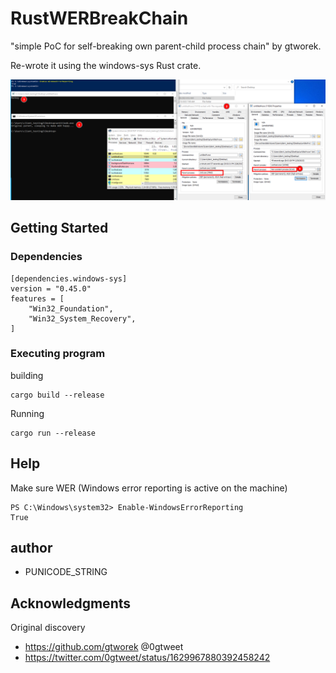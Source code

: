 # RustWERBreakChain
"simple PoC for self-breaking own parent-child process chain" by gtworek.

Re-wrote it using the windows-sys Rust crate.


![source image](monkey.png)

## Getting Started

### Dependencies
```
[dependencies.windows-sys]
version = "0.45.0"
features = [
    "Win32_Foundation",
    "Win32_System_Recovery",
]
```

### Executing program

building
```
cargo build --release
```
Running
```
cargo run --release
```

## Help

Make sure WER (Windows error reporting is active on the machine)
```
PS C:\Windows\system32> Enable-WindowsErrorReporting
True
```

## author
- PUNICODE_STRING

## Acknowledgments
Original discovery
* https://github.com/gtworek @0gtweet
* https://twitter.com/0gtweet/status/1629967880392458242